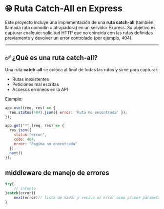 # 🌐 Ruta Catch-All en Express

Este proyecto incluye una implementación de una **ruta catch-all** (también llamada ruta comodín o atrapadora) en un servidor Express. Su objetivo es capturar cualquier solicitud HTTP que no coincida con las rutas definidas previamente y devolver un error controlado (por ejemplo, 404).

---

## ✅ ¿Qué es una ruta catch-all?

Una ruta **catch-all** se coloca al final de todas las rutas y sirve para capturar:

- Rutas inexistentes
- Peticiones mal escritas
- Accesos erróneos en la API

Ejemplo:
```js
app.use((req, res) => {
  res.status(404).json({ error: 'Ruta no encontrada' });
});
```

```js
app.get("*",(req, res) => {
  res.json({ 
    status:"error",
    code: 404,
    error: "Pagina no enocntrada"
  });
  next()
});
```

## middleware de manejo de errores

```js
try{
    // intento 
}catch(error){
    next(error)// lista de middl y reciva un error ocmo primer parametro 
}

```


